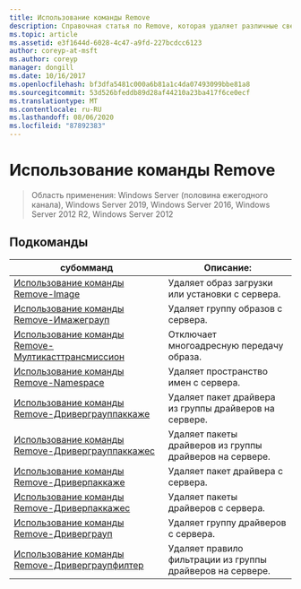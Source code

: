 ```yaml
---
title: Использование команды Remove
description: Справочная статья по Remove, которая удаляет различные сведения, относящиеся к драйверу.
ms.topic: article
ms.assetid: e3f1644d-6028-4c47-a9fd-227bcdcc6123
author: coreyp-at-msft
ms.author: coreyp
manager: dongill
ms.date: 10/16/2017
ms.openlocfilehash: bf3dfa5481c000a6b81a1c4da07493099bbe81a8
ms.sourcegitcommit: 53d526bfeddb89d28af44210a23ba417f6ce0ecf
ms.translationtype: MT
ms.contentlocale: ru-RU
ms.lasthandoff: 08/06/2020
ms.locfileid: "87892383"
---
```

# <a name="using-the-remove-command"></a>Использование команды Remove

> Область применения: Windows Server (половина ежегодного канала), Windows Server 2019, Windows Server 2016, Windows Server 2012 R2, Windows Server 2012

## <a name="subcommands"></a>Подкоманды
|субомманд|Описание:|
|-------|--------|
|[Использование команды Remove-Image](using-the-remove-image-command.md)|Удаляет образ загрузки или установки с сервера.|
|[Использование команды Remove-Имажеграуп](using-the-remove-imagegroup-command.md)|Удаляет группу образов с сервера.|
|[Использование команды Remove-Мултикасттрансмиссион](using-the-remove-multicasttransmission-command.md)|Отключает многоадресную передачу образа.|
|[Использование команды Remove-Namespace](using-the-remove-namespace-command.md)|Удаляет пространство имен с сервера.|
|[Использование команды Remove-Дриверграуппаккаже](using-the-remove-drivergrouppackage-command.md)|Удаляет пакет драйвера из группы драйверов на сервере.|
|[Использование команды Remove-Дриверграуппаккажес](using-the-remove-drivergrouppackages-command.md)|Удаляет пакеты драйверов из группы драйверов на сервере.|
|[Использование команды Remove-Дриверпаккаже](using-the-remove-driverpackage-command.md)|Удаляет пакет драйвера с сервера.|
|[Использование команды Remove-Дриверпаккажес](using-the-remove-driverpackages-command.md)|Удаляет пакеты драйверов с сервера.|
|[Использование команды Remove-Дриверграуп](using-the-remove-drivergroup-command.md)|Удаляет группу драйверов с сервера.|
|[Использование команды Remove-Дриверграупфилтер](using-the-remove-drivergroupfilter-command.md)|Удаляет правило фильтрации из группы драйверов на сервере.|
